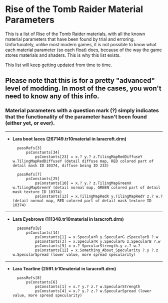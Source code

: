 # Rise of the Tomb Raider Material Parameters

This is a list of Rise of the Tomb Raider materials, with all the known material parameters that have been found by trial and erroring. Unfortunately, unlike most modern games, it is not possible to know what each material parameter (so each float) does, because of the way the game stores materials and shaders. This is why this list exists.

This list will keep getting updated from time to time.

## Please note that this is for a pretty "advanced" level of modding. In most of the cases, you won't need to know any of this info.

### Material parameters with a question mark (?) simply indicates that the functionality of the parameter hasn't been found (either yet, or ever).

----------------------------------------------------------------------------------------

- **Lara boot laces (267149.tr10material in laracroft.drm)**


        passRefs[3]
            psConstants[34]
                psConstants[23] = x.? y.? z.TilingMapRedDiffuseY w.TilingMapRedDiffuseY (detail diffuse map, RED colored part of detail mask ID 10374, diffuse being ID 233)

        passRefs[7]
            psConstants[25]
                psConstants[10] = x.? y.? z.TilingMapGreenX w.TilingMapGreenY (detail normal map, GREEN colored part of detail mask texture ID 10374)
                psConstants[13] = x.TilingMapRedX y.TilingMapRedY z.? w.? (detail normal map, RED colored part of detail mask texture ID 10374)
        
----------------------------------------------------------------------------------------
        
- **Lara Eyebrows (111348.tr10material in laracroft.drm)**
        
        passRefs[8]
            psConstants[14]
                psConstants[1] = x.SpecularR y.SpecularG zSpecularB ?.w 
                psConstants[3] = x.SpecularR y.SpecularG z.SpecularB ?.w
                psConstants[9] = x.? SpecularStrength.y z.? w.?
                psConstants[12] = x.Something_About_Specularity ?.y ?.z w.SpecularSpread (lower value, more spread specularity)
        
----------------------------------------------------------------------------------------

- **Lara Tearline (2591.tr10material in laracroft.drm)**
        
        passRefs[8]
            psConstants[6]
                psConstants[1] = x.? y.? z.? w.SpecularStrength
                psConstants[4] = x.? y.? z.? w.SpecularSpread (lower value, more spread specularity)
